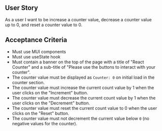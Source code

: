 ## User Story

As a user I want to be increase a counter value, decrease a counter value up to 0, and reset a counter value to 0.

## Acceptance Criteria

- Must use MUI components
- Must use useState hook
- Must contain a banner on the top of the page with a title of "React Counter" and a sub-title of "Please use the buttons to interact with your counter".
- The counter value must be displayed as `Counter: 0` on initial load in the counter section.
- The counter value must increase the current count value by 1 when the user clicks on the "Increment" button.
- The counter value must decrease the current count value by 1 when the user clicks on the "Decrement" button.
- The counter value must reset the current count value to 0 when the user clicks on the "Reset" button.
- The counter value must not decrement the current value below `0` (no negative values for the counter).
